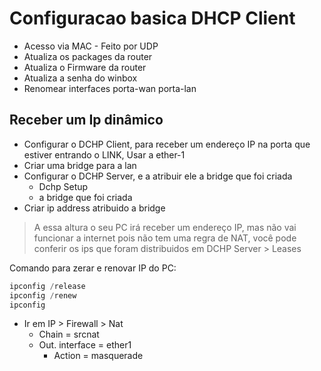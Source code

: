 # Configuracao basica DHCP Client

- Acesso via MAC - Feito por UDP
- Atualiza os packages da router
- Atualiza o Firmware da router
- Atualiza a senha do winbox
- Renomear interfaces
porta-wan
porta-lan

## Receber um Ip dinâmico

- Configurar o DCHP Client, para receber um endereço IP na porta que estiver entrando o LINK, Usar a ether-1
- Criar uma bridge para a lan
- Configurar o DCHP Server, e a atribuir ele a bridge que foi criada
    - Dchp Setup
    - a bridge que foi criada
- Criar ip address atribuido a bridge

> A essa altura o seu PC irá receber um endereço IP, mas não vai funcionar a internet pois não tem uma regra de NAT, você pode conferir os ips que foram distribuidos em DCHP Server > Leases
> 

Comando para zerar e renovar IP do PC:

```powershell
ipconfig /release
ipconfig /renew
ipconfig
```

- Ir em IP > Firewall > Nat
    - Chain = srcnat
    - Out. interface = ether1
        - Action = masquerade